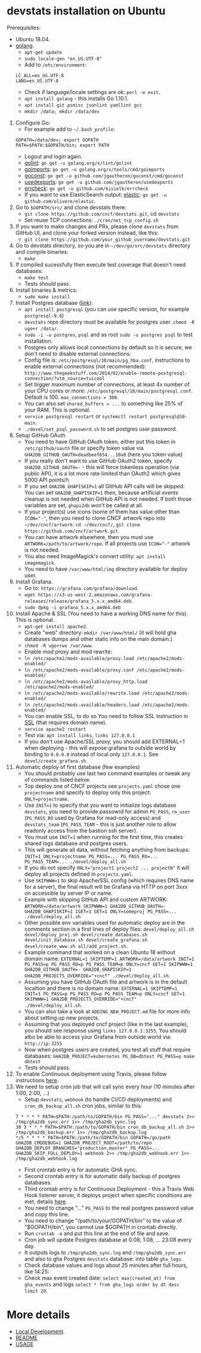 # devstats installation on Ubuntu

Prerequisites:
- Ubuntu 18.04.
- [golang](https://golang.org).
    - `apt-get update`
    - `sudo locale-gen "en_US.UTF-8"`
    - Add to `/etc/environment`:
    ```
    LC_ALL=en_US.UTF-8
    LANG=en_US.UTF-8
    ```
    - Check if language/locale settings are ok: `perl -e exit`.
    - `apt install golang` - this installs Go 1.10.1.
    - `apt install git psmisc jsonlint yamllint gcc`
    - `mkdir /data; mkdir /data/dev`
1. Configure Go:
    - For example add to `~/.bash_profile`:
     ```
     GOPATH=/data/dev; export GOPATH
     PATH=$PATH:$GOPATH/bin; export PATH
     ```
    - Logout and login again.
    - [golint](https://github.com/golang/lint): `go get -u golang.org/x/lint/golint`
    - [goimports](https://godoc.org/golang.org/x/tools/cmd/goimports): `go get -u golang.org/x/tools/cmd/goimports`
    - [goconst](https://github.com/jgautheron/goconst): `go get -u github.com/jgautheron/goconst/cmd/goconst`
    - [usedexports](https://github.com/jgautheron/usedexports): `go get -u github.com/jgautheron/usedexports`
    - [errcheck](https://github.com/kisielk/errcheck): `go get -u github.com/kisielk/errcheck`
    - If you want to use ElasticSearch output: [elastic](https://github.com/olivere/elastic): `go get -u github.com/olivere/elastic`.
2. Go to `$GOPATH/src/` and clone devstats there:
    - `git clone https://github.com/cncf/devstats.git`, cd `devstats`
    - Set reuse TCP connections: `./cron/net_tcp_config.sh`
3. If you want to make changes and PRs, please clone `devstats` from GitHub UI, and clone your forked version instead, like this:
    - `git clone https://github.com/your_github_username/devstats.git`
6. Go to devstats directory, so you are in `~/dev/go/src/devstats` directory and compile binaries:
    - `make`
7. If compiled sucessfully then execute test coverage that doesn't need databases:
    - `make test`
    - Tests should pass.
8. Install binaries & metrics:
    - `sudo make install`
9. Install Postgres database ([link](https://gist.github.com/sgnl/609557ebacd3378f3b72)):
    - `apt install postgresql` (you can use specific version, for example `postgresql-9.6`)
    - `devstats` repo directory must be available for postgres user. `chmod -R ugo+r /data/`.
    - `sudo -i -u postgres`, `psql` and as root `sudo -u postgres psql` to test installation.
    - Postgres only allows local connections by default so it is secure, we don't need to disable external connections:
    - Config file is: `/etc/postgresql/10/main/pg_hba.conf`, instructions to enable external connections (not recommended): `http://www.thegeekstuff.com/2014/02/enable-remote-postgresql-connection/?utm_source=tuicool`
    - Set bigger maximum number of connections, at least 4x number of your CPU cores or more: `/etc/postgresql/10/main/postgresql.conf`. Default is 100. `max_connections = 300`.
    - You can also set `shared_buffers = ...` to something like 25% of your RAM. This is optional.
    - `service postgresql restart` or `systemctl restart postgresql@10-main`.
    - `./devel/set_psql_password.sh` to set postgres user password.
10. Setup GitHub OAuth
    - You need to have GitHub OAuth token, either put this token in `/etc/github/oauth` file or specify token value via `GHA2DB_GITHUB_OAUTH=deadbeef654...10a0` (here you token value)
    - If you really don't want to use GitHub OAuth2 token, specify `GHA2DB_GITHUB_OAUTH=-` - this will force tokenless operation (via public API), it is a lot more rate limited than OAuth2 which gives 5000 API points/h
    - If you set `GHA2DB_GHAPISKIP=1` all GitHub API calls will be skipped. You can set `GHA2DB_GHAPISKIP=1` then, because artificial events cleanup is not needed when GitHub API is not needed. If both those variables are set, `ghapi2db` won't be called at all.
    - If your project(s) use icons (some of them has value other than `ICON="-"`, then you need to clone CNCF artwork repo into `~/dev/cncf/artwork`: `cd ~/dev/cncf/`, `git clone https://github.com/cncf/artwork.git`.
    - You can have artwork elsewhere, then you must use `ARTWORK=/path/to/artwork/repo`. If all projects use `ICON="-"` artwork is not needed.
    - You also need ImageMagick's convert utility: `apt install imagemagick`.
    - You need to have `/var/www/html/img` directory available for deploy user.
11. Install Grafana.
    - Go to: `https://grafana.com/grafana/download`.
    - `wget https://s3-us-west-2.amazonaws.com/grafana-releases/release/grafana_5.x.x_amd64.deb`.
    - `sudo dpkg -i grafana_5.x.x_amd64.deb`
12. Install Apache & SSL (You need to have a working DNS name for this). This is optional.
    - `apt-get install apache2`.
    - Create "web" directory: `mkdir /var/www/html/` (it will hold gha databases dumps and other static info on the main domain.)
    - `chmod -R ugo+rwx /var/www`.
    - Enable mod proxy and mod rewrite:
    - `ln /etc/apache2/mods-available/proxy.load /etc/apache2/mods-enabled/`
    - `ln /etc/apache2/mods-available/proxy.conf /etc/apache2/mods-enabled/`
    - `ln /etc/apache2/mods-available/proxy_http.load /etc/apache2/mods-enabled/`
    - `ln /etc/apache2/mods-available/rewrite.load /etc/apache2/mods-enabled/`
    - `ln /etc/apache2/mods-available/headers.load /etc/apache2/mods-enabled/`
    - You can enable SSL, to do so You need to follow SSL instruction in [SSL](https://github.com/cncf/devstats/blob/master/SSL.md) (that requires domain name).
    - `service apache2 restart`
    - Test via: `apt install links`, `links 127.0.0.1`
    - If you don't use Apache/SSL proxy, you should add EXTERNAL=1 when deploying - this will expose grafana to outside world by binding to `0.0.0.0` instead of local only `127.0.0.1`. See `devel/create_grafana.sh`.
13. Automatic deploy of first database (few examples)
    - You should probably use last two command examples or tweak any of commands listed below.
    - Top deploy one of CNCF projects see `projects.yaml` chose one `projectname` and specify to deploy only this project: `ONLY=projectname`.
    - Use `INIT=1` to specify that you want to initialize logs database `devstats`, you need to provide passowrd for admin `PG_PASS`, `ro_user` (`PG_PASS_RO` used by Grafana for read-only access) and `devstats_team` (`PG_PASS_TEAM` - this is just another role to allow readonly access from the bastion ssh server).
    - You must use `INIT=1` when running for the first time, this creates shared logs database and postgres users.
    - This will generate all data, without fetching anything from backups: `INIT=1 ONLY=projectname PG_PASS=... PG_PASS_RO=... PG_PASS_TEAM=... ./devel/deploy_all.sh`
    - If you do not specify `ONLY="project1 project2 ... projectN"` it will deploy all projects defined in `projects.yaml`.
    - Use `SKIPWWW=1` to skip Apache/SSL config (which requires DNS name for a server), the final result will be Grafana via HTTP on port 3xxx on accessible by server IP or name.
    - Example with skipping GitHub API and custom ARTWORK: `ARTWORK=/data/artwork SKIPWWW=1 GHA2DB_GITHUB_OAUTH=- GHA2DB_GHAPISKIP=1 IGET=1 GET=1 ONLY=someproj PG_PASS=... ./devel/deploy_all.sh`
    - Other possible env variables used for automatic deploy are in the comments section in a first lines of deploy files: `devel/deploy_all.sh devel/deploy_proj.sh devel/create_databases.sh devel/init_database.sh devel/create_grafana.sh devel/create_www.sh all/add_project.sh`.
    - Example command that worked on a clean Ubuntu 18 without domain name: `EXTERNAL=1 SKIPTEMP=1 ARTWORK=/data/artwork INIT=1 PG_PASS=p PG_PASS_RO=p PG_PASS_TEAM=p ONLY=cncf GET=1 SKIPWWW=1 GHA2DB_GITHUB_OAUTH=- GHA2DB_GHAPISKIP=1 GHA2DB_PROJECTS_OVERRIDE="+cncf" ./devel/deploy_all.sh`.
    - Assuming you have GitHub OAuth file and artwork is in the default localtion and there is no domain name: `EXTERNAL=1 SKIPTEMP=1 INIT=1 PG_PASS=p PG_PASS_RO=p PG_PASS_TEAM=p ONLY=cncf GET=1 SKIPWWW=1 GHA2DB_PROJECTS_OVERRIDE="+cncf" ./devel/deploy_all.sh`.
    - You can also take a look at `ADDING_NEW_PROJECT.md` file for more info about setting up new projects.
    - Assuming that you deployed cncf project (like in the last example), you should see response using `links 127.0.0.1:3255`. You should albo be able to access your Grafana from outside world via: `http://ip:3255`
    - Now when postgres users are created, you test all stuff that require databases: `GHA2DB_PROJECT=kubernetes PG_DB=dbtest PG_PASS=p make dbtest`
    - Tests should pass.
14. To enable Continuous deployment using Travis, please follow instructions [here](https://github.com/cncf/devstats/blob/master/CONTINUOUS_DEPLOYMENT.md).
15. We need to setup cron job that will call sync every hour (10 minutes after 1:00, 2:00, ...)
    - Setup `devstats`, `webhook` (to handle CI/CD deployments) and `cron_db_backup_all.sh` cron jobs, similar to this:
    ```
    7 * * * * PATH=$PATH:/path/to/GOPATH/bin PG_PASS="..." devstats 2>> /tmp/gha2db_sync.err 1>> /tmp/gha2db_sync.log
    30 3 * * * PATH=$PATH:/path/to/GOPATH/bin cron_db_backup_all.sh 2>> /tmp/gha2db_backup.err 1>> /tmp/gha2db_backup.log
    */5 * * * * PATH=$PATH:/path/to/GOPATH/bin GOPATH=/go/path GHA2DB_CMDDEBUG=1 GHA2DB_PROJECT_ROOT=/path/to/repo GHA2DB_DEPLOY_BRANCHES="production,master" PG_PASS=... GHA2DB_SKIP_FULL_DEPLOY=1 webhook 2>> /tmp/gha2db_webhook.err 1>> /tmp/gha2db_webhook.log
    ```
    - First crontab entry is for automatic GHA sync.
    - Second crontab entry is for automatic daily backup of postgres databases.
    - Third crontab entry is for Continuous Deployment - this a Travis Web Hook listener server, it deploys project when specific conditions are met, details [here](https://github.com/cncf/devstats/blob/master/CONTINUOUS_DEPLOYMENT.md).
    - You need to change "..." `PG_PASS` to the real postgres password value and copy this line.
    - You need to change "/path/to/your/GOPATH/bin" to the value of "$GOPATH/bin", you cannot use $GOPATH in crontab directly.
    - Run `crontab -e` and put this line at the end of file and save.
    - Cron job will update Postgres database at 0:08, 1:08, ... 23:08 every day.
    - It outputs logs to `/tmp/gha2db_sync.log` and `/tmp/gha2db_sync.err` and also to gha Postgres `devstats` database: into table `gha_logs`.
    - Check database values and logs about 25 minutes after full hours, like 14:25:
    - Check max event created date: `select max(created_at) from gha_events` and logs `select * from gha_logs order by dt desc limit 20`.

# More details
- [Local Development](https://github.com/cncf/devstats/blob/master/DEVELOPMENT.md).
- [README](https://github.com/cncf/devstats/blob/master/README.md)
- [USAGE](https://github.com/cncf/devstats/blob/master/USAGE.md)
